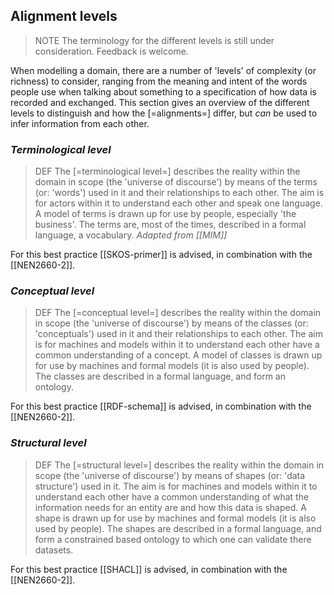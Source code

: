 ## Alignment levels

> NOTE
> The terminology for the different levels is still under consideration. Feedback is welcome.

When modelling a domain, there are a number of 'levels' of complexity (or richness) to consider, ranging from the meaning and intent of the words people use when talking about something to a specification of how data is recorded and exchanged. This section gives an overview of the different levels to distinguish and how the [=alignments=] differ, but _can_ be used to infer information from each other.

### <dfn>Terminological level</dfn>

> DEF
> The [=terminological level=] describes the reality within the domain in scope (the 'universe of discourse') by means of the terms (or: 'words') used in it and their relationships to each other. The aim is for actors within it to understand each other and speak one language. A model of terms is drawn up for use by people, especially 'the business'. The terms are, most of the times, described in a formal language, a vocabulary. _Adapted from [[MIM]]_

For this best practice [[SKOS-primer]] is advised, in combination with the [[NEN2660-2]].

### <dfn>Conceptual level</dfn>

> DEF
> The [=conceptual level=] describes the reality within the domain in scope (the 'universe of discourse') by means of the classes (or: 'conceptuals') used in it and their relationships to each other. The aim is for machines and models within it to understand each other have a common understanding of a concept. A model of classes is drawn up for use by machines and formal models (it is also used by people). The classes are described in a formal language, and form an ontology.

For this best practice [[RDF-schema]] is advised, in combination with the [[NEN2660-2]].

### <dfn>Structural level</dfn>

> DEF
> The [=structural level=] describes the reality within the domain in scope (the 'universe of discourse') by means of shapes (or: 'data structure') used in it. The aim is for machines and models within it to understand each other have a common understanding of what the information needs for an entity are and how this data is shaped. A shape is drawn up for use by machines and formal models (it is also used by people). The shapes are described in a formal language, and form a constrained based ontology to which one can validate there datasets.

For this best practice [[SHACL]] is advised, in combination with the [[NEN2660-2]].
